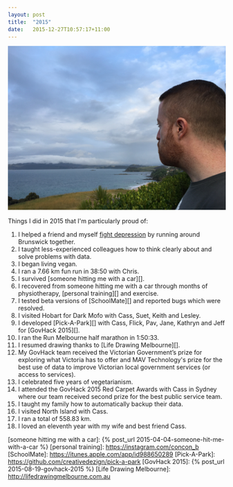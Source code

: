 ```yaml
---
layout: post
title:  "2015"
date:   2015-12-27T10:57:17+11:00
---
```


![2015](2015-12-23.jpg)

Things I did in 2015 that I'm particularly proud of:

1. I helped a friend and myself [fight depression][] by running around Brunswick together.
1. I taught less-experienced colleagues how to think clearly about and solve problems with data.
1. I began living vegan.
1. I ran a 7.66 km fun run in 38:50 with Chris.
1. I survived [someone hitting me with a car][].
1. I recovered from someone hitting me with a car through months of physiotherapy, [personal training][] and exercise.
1. I tested beta versions of [SchoolMate][] and reported bugs which were resolved.
1. I visited Hobart for Dark Mofo with Cass, Suet, Keith and Lesley.
1. I developed [Pick-A-Park][] with Cass, Flick, Pav, Jane, Kathryn and Jeff for [GovHack 2015][].
1. I ran the Run Melbourne half marathon in 1:50:33.
1. I resumed drawing thanks to [Life Drawing Melbourne][].
1. My GovHack team received the Victorian Government’s prize for exploring what Victoria has to offer and MAV Technology's prize for the best use of data to improve Victorian local government services (or access to services).
1. I celebrated five years of vegetarianism.
1. I attended the GovHack 2015 Red Carpet Awards with Cass in Sydney where our team received second prize for the best public service team.
1. I taught my family how to automatically backup their data.
1. I visited North Island with Cass.
1. I ran a total of 558.83 km.
1. I loved an eleventh year with my wife and best friend Cass.

[fight depression]: http://christhorpe.net/writing/2015/11/28/status-update
[someone hitting me with a car]: {% post_url 2015-04-04-someone-hit-me-with-a-car %}
[personal training]: https://instagram.com/concon_b
[SchoolMate]: https://itunes.apple.com/app/id988650289
[Pick-A-Park]: https://github.com/creativedezign/pick-a-park
[GovHack 2015]: {% post_url 2015-08-19-govhack-2015 %}
[Life Drawing Melbourne]: http://lifedrawingmelbourne.com.au
